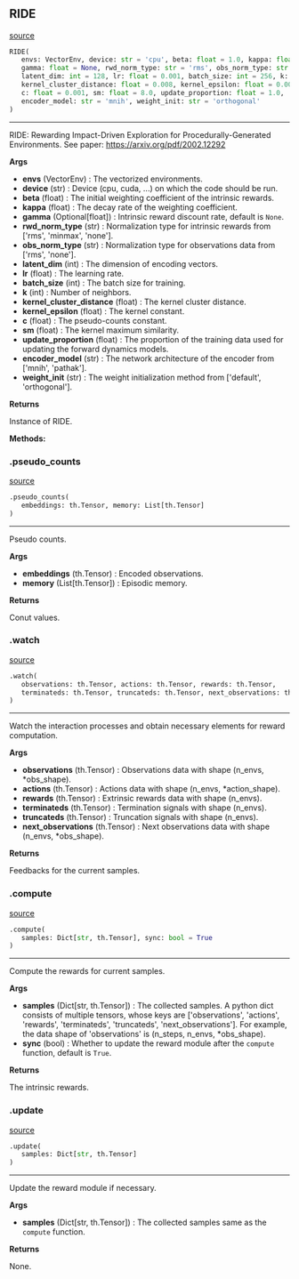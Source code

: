 #


## RIDE
[source](https://github.com/RLE-Foundation/rllte/blob/main/rllte/xplore/reward/ride.py/#L40)
```python 
RIDE(
   envs: VectorEnv, device: str = 'cpu', beta: float = 1.0, kappa: float = 0.0,
   gamma: float = None, rwd_norm_type: str = 'rms', obs_norm_type: str = 'none',
   latent_dim: int = 128, lr: float = 0.001, batch_size: int = 256, k: int = 10,
   kernel_cluster_distance: float = 0.008, kernel_epsilon: float = 0.0001,
   c: float = 0.001, sm: float = 8.0, update_proportion: float = 1.0,
   encoder_model: str = 'mnih', weight_init: str = 'orthogonal'
)
```


---
RIDE: Rewarding Impact-Driven Exploration for Procedurally-Generated Environments.
See paper: https://arxiv.org/pdf/2002.12292


**Args**

* **envs** (VectorEnv) : The vectorized environments.
* **device** (str) : Device (cpu, cuda, ...) on which the code should be run.
* **beta** (float) : The initial weighting coefficient of the intrinsic rewards.
* **kappa** (float) : The decay rate of the weighting coefficient.
* **gamma** (Optional[float]) : Intrinsic reward discount rate, default is `None`.
* **rwd_norm_type** (str) : Normalization type for intrinsic rewards from ['rms', 'minmax', 'none'].
* **obs_norm_type** (str) : Normalization type for observations data from ['rms', 'none'].
* **latent_dim** (int) : The dimension of encoding vectors.
* **lr** (float) : The learning rate.
* **batch_size** (int) : The batch size for training.
* **k** (int) : Number of neighbors.
* **kernel_cluster_distance** (float) : The kernel cluster distance.
* **kernel_epsilon** (float) : The kernel constant.
* **c** (float) : The pseudo-counts constant.
* **sm** (float) : The kernel maximum similarity.
* **update_proportion** (float) : The proportion of the training data used for updating the forward dynamics models.
* **encoder_model** (str) : The network architecture of the encoder from ['mnih', 'pathak'].
* **weight_init** (str) : The weight initialization method from ['default', 'orthogonal'].



**Returns**

Instance of RIDE.


**Methods:**


### .pseudo_counts
[source](https://github.com/RLE-Foundation/rllte/blob/main/rllte/xplore/reward/ride.py/#L138)
```python
.pseudo_counts(
   embeddings: th.Tensor, memory: List[th.Tensor]
)
```

---
Pseudo counts.


**Args**

* **embeddings** (th.Tensor) : Encoded observations.
* **memory** (List[th.Tensor]) : Episodic memory.


**Returns**

Conut values.

### .watch
[source](https://github.com/RLE-Foundation/rllte/blob/main/rllte/xplore/reward/ride.py/#L163)
```python
.watch(
   observations: th.Tensor, actions: th.Tensor, rewards: th.Tensor,
   terminateds: th.Tensor, truncateds: th.Tensor, next_observations: th.Tensor
)
```

---
Watch the interaction processes and obtain necessary elements for reward computation.


**Args**

* **observations** (th.Tensor) : Observations data with shape (n_envs, *obs_shape).
* **actions** (th.Tensor) : Actions data with shape (n_envs, *action_shape).
* **rewards** (th.Tensor) : Extrinsic rewards data with shape (n_envs).
* **terminateds** (th.Tensor) : Termination signals with shape (n_envs).
* **truncateds** (th.Tensor) : Truncation signals with shape (n_envs).
* **next_observations** (th.Tensor) : Next observations data with shape (n_envs, *obs_shape).


**Returns**

Feedbacks for the current samples.

### .compute
[source](https://github.com/RLE-Foundation/rllte/blob/main/rllte/xplore/reward/ride.py/#L206)
```python
.compute(
   samples: Dict[str, th.Tensor], sync: bool = True
)
```

---
Compute the rewards for current samples.


**Args**

* **samples** (Dict[str, th.Tensor]) : The collected samples. A python dict consists of multiple tensors,
    whose keys are ['observations', 'actions', 'rewards', 'terminateds', 'truncateds', 'next_observations'].
    For example, the data shape of 'observations' is (n_steps, n_envs, *obs_shape).
* **sync** (bool) : Whether to update the reward module after the `compute` function, default is `True`.


**Returns**

The intrinsic rewards.

### .update
[source](https://github.com/RLE-Foundation/rllte/blob/main/rllte/xplore/reward/ride.py/#L280)
```python
.update(
   samples: Dict[str, th.Tensor]
)
```

---
Update the reward module if necessary.


**Args**

* **samples** (Dict[str, th.Tensor]) : The collected samples same as the `compute` function.


**Returns**

None.
